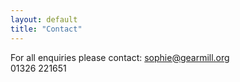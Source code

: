 ```yaml
---
layout: default
title: "Contact"
---
```


For all enquiries please contact: sophie@gearmill.org  
01326 221651 
